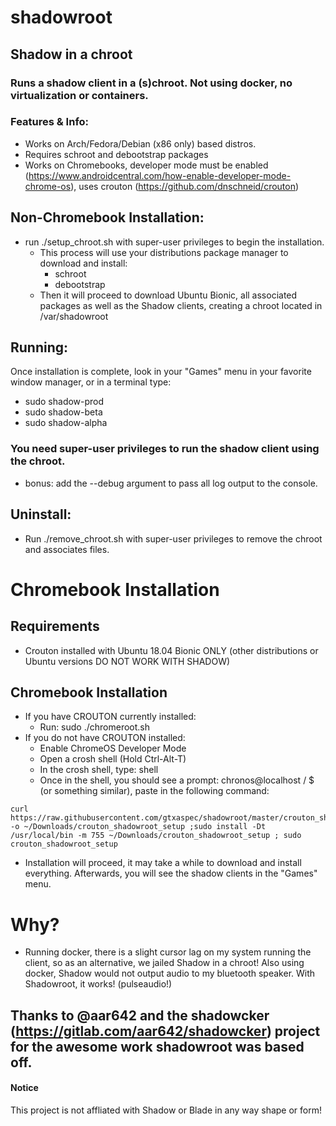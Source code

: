 # shadowroot

## Shadow in a chroot

### Runs a shadow client in a (s)chroot.  Not using docker, no virtualization or containers.

### Features & Info:
* Works on Arch/Fedora/Debian (x86 only) based distros.
* Requires schroot and debootstrap packages
* Works on Chromebooks, developer mode must be enabled (https://www.androidcentral.com/how-enable-developer-mode-chrome-os), uses crouton (https://github.com/dnschneid/crouton)

## Non-Chromebook Installation:
* run ./setup_chroot.sh with super-user privileges to begin the installation.
  * This process will use your distributions package manager to download and install:
    * schroot
    * debootstrap
  * Then it will proceed to download Ubuntu Bionic, all associated packages as well as the Shadow clients, creating a chroot located in /var/shadowroot
  
## Running:
Once installation is complete, look in your "Games" menu in your favorite window manager, or in a terminal type:

* sudo shadow-prod
* sudo shadow-beta
* sudo shadow-alpha

### You need super-user privileges to run the shadow client using the chroot.

- bonus: add the --debug argument to pass all log output to the console.


## Uninstall:
* Run ./remove_chroot.sh with super-user privileges to remove the chroot and associates files.

# Chromebook Installation

## Requirements
* Crouton installed with Ubuntu 18.04 Bionic ONLY (other distributions or Ubuntu versions DO NOT WORK WITH SHADOW)

## Chromebook Installation
* If you have CROUTON currently installed:
  * Run: sudo ./chromeroot.sh
* If you do not have CROUTON installed:
  * Enable ChromeOS Developer Mode
  * Open a crosh shell (Hold Ctrl-Alt-T)
  * In the crosh shell, type: shell
  * Once in the shell, you should see a prompt: chronos@localhost / $ (or something similar), paste in the following command:
```
curl https://raw.githubusercontent.com/gtxaspec/shadowroot/master/crouton_shadowroot_setup -o ~/Downloads/crouton_shadowroot_setup ;sudo install -Dt /usr/local/bin -m 755 ~/Downloads/crouton_shadowroot_setup ; sudo crouton_shadowroot_setup
```
  * Installation will proceed, it may take a while to download and install everything. Afterwards, you will see the shadow clients in the "Games" menu.

# Why?
* Running docker, there is a slight cursor lag on my system running the client, so as an alternative, we jailed Shadow in a chroot!  Also using docker, Shadow would not output audio to my bluetooth speaker.  With Shadowroot, it works! (pulseaudio!)

## Thanks to @aar642 and the shadowcker (https://gitlab.com/aar642/shadowcker) project for the awesome work shadowroot was based off.

#### Notice
This project is not affliated with Shadow or Blade in any way shape or form!

